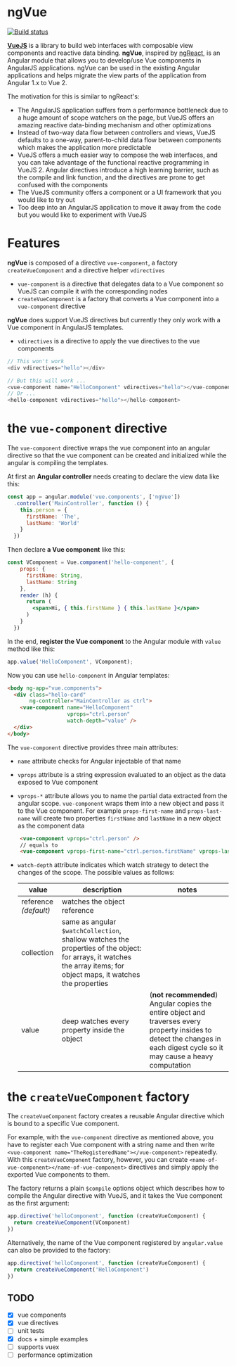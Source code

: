 # ngVue

[![Build status](https://api.travis-ci.org/ngVue/ngVue.svg)](https://travis-ci.org/ngVue/ngVue)

[**VueJS**](https://vuejs.org/) is a library to build web interfaces with composable view components and reactive data binding. **ngVue**, inspired by [ngReact](https://github.com/ngReact/ngReact), is an Angular module that allows you to develop/use Vue components in AngularJS applications. ngVue can be used in the existing Angular applications and helps migrate the view parts of the application from Angular 1.x to Vue 2.

The motivation for this is similar to ngReact's:

- The AngularJS application suffers from a performance bottleneck due to a huge amount of scope watchers on the page, but VueJS offers an amazing reactive data-binding mechanism and other optimizations
- Instead of two-way data flow between controllers and views, VueJS defaults to a one-way, parent-to-child data flow between components which makes the application more predictable
- VueJS offers a much easier way to compose the web interfaces, and you can take advantage of the functional reactive programming in VueJS 2. Angular directives introduce a high learning barrier, such as the compile and link function, and the directives are prone to get confused with the components
- The VueJS community offers a component or a UI framework that you would like to try out
- Too deep into an AngularJS application to move it away from the code but you would like to experiment with VueJS

# Features

**ngVue** is composed of a directive `vue-component`, a factory `createVueComponent` and a directive helper `vdirectives`

- `vue-component` is a directive that delegates data to a Vue component so VueJS can compile it with the corresponding nodes
- `createVueComponent` is a factory that converts a Vue component into a `vue-component` directive

**ngVue** does support VueJS directives but currently they only work with a Vue component in AngularJS templates.

- `vdirectives` is a directive to apply the vue directives to the vue components

```javascript
// This won't work
<div vdirectives="hello"></div>

// But this will work ...
<vue-component name="HelloComponent" vdirectives="hello"></vue-component>
// Or ...
<hello-component vdirectives="hello"></hello-component>
```

# the `vue-component` directive

The `vue-component` directive wraps the vue component into an angular directive so that the vue component can be created and initialized while the angular is compiling the templates.

At first an **Angular controller** needs creating to declare the view data like this:

```javascript
const app = angular.module('vue.components', ['ngVue'])
  .controller('MainController', function () {
    this.person = {
      firstName: 'The',
      lastName: 'World'
    }
  })
```

Then declare **a Vue component** like this:

```jsx
const VComponent = Vue.component('hello-component', {
    props: {
      firstName: String,
      lastName: String
    },
    render (h) {
      return (
        <span>Hi, { this.firstName } { this.lastName }</span>
      )
    }
  })
```

In the end, **register the Vue component** to the Angular module with `value` method like this:

```javascript
app.value('HelloComponent', VComponent);
```

Now you can use `hello-component` in Angular templates:

```html
<body ng-app="vue.components">
  <div class="hello-card"
       ng-controller="MainController as ctrl">
    <vue-component name="HelloComponent"
                   vprops="ctrl.person"
                   watch-depth="value" />
  </div>
</body>
```

 The `vue-component` directive provides three main attributes:

- `name` attribute checks for Angular injectable of that name

- `vprops` attribute is a string expression evaluated to an object as the data exposed to Vue component

- `vprops-*` attribute allows you to name the partial data extracted from the angular scope. `vue-component` wraps them into a new object and pass it to the Vue component. For example `props-first-name` and `props-last-name` will create two properties `firstName` and `lastName` in a new object as the component data

```html
    <vue-component vprops="ctrl.person" />
    // equals to
    <vue-component vprops-first-name="ctrl.person.firstName" vprops-last-name="ctrl.person.lastName" />
```

- `watch-depth` attribute indicates which watch strategy to detect the changes of the scope. The possible values as follows:

  | value                 | description                              | notes                                    |
  | --------------------- | ---------------------------------------- | ---------------------------------------- |
  | reference *(default)* | watches the object reference             | |
  | collection            | same as angular `$watchCollection`, shallow watches the properties of the object: for arrays, it watches the array items; for object maps, it watches the properties | |
  | value                 | deep watches every property inside the object | (**not recommended**)  Angular copies the entire object and traverses every property insides to detect the changes in each digest cycle so it may cause a heavy computation |

# the `createVueComponent` factory

The `createVueComponent` factory creates a reusable Angular directive which is bound to a specific Vue component.

For example, with the `vue-component` directive as mentioned above, you have to register each Vue component with a string name and then write `<vue-component name="TheRegisteredName"></vue-component>` repeatedly. With this `createVueComponent` factory, however, you can create `<name-of-vue-component></name-of-vue-component>` directives and simply apply the exported Vue components to them.

The factory returns a plain `$compile` options object which describes how to compile the Angular directive with VueJS, and it takes the Vue component as the first argument:

```javascript
app.directive('helloComponent', function (createVueComponent) {
  return createVueComponent(VComponent)
})
```

Alternatively, the name of the Vue component registered by `angular.value` can also be provided to the factory:

```javascript
app.directive('helloComponent', function (createVueComponent) {
  return createVueComponent('HelloComponent')
})
```

## TODO

- [x] vue components
- [x] vue directives
- [ ] unit tests
- [x] docs + simple examples
- [ ] supports vuex
- [ ] performance optimization
